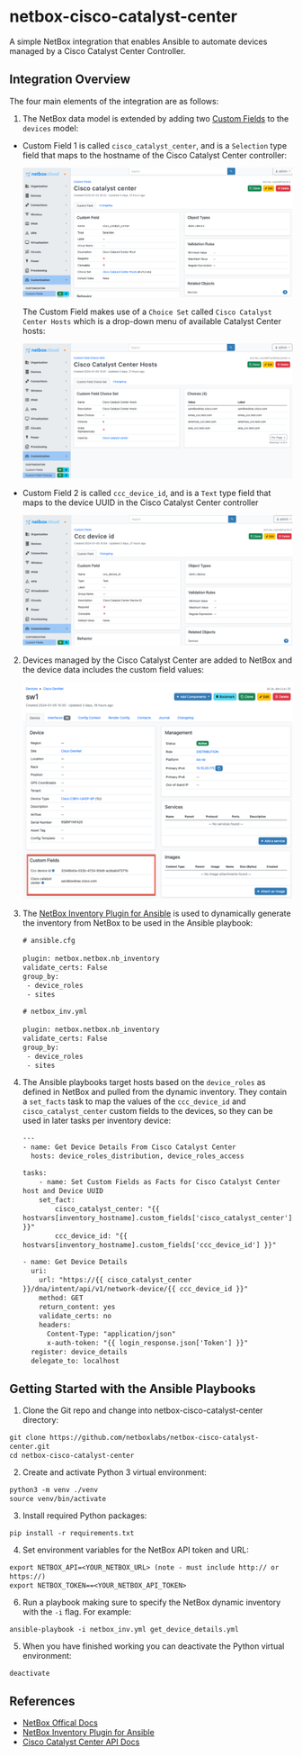 # netbox-cisco-catalyst-center

A simple NetBox integration that enables Ansible to automate devices managed by a Cisco Catalyst Center Controller.

## Integration Overview

The four main elements of the integration are as follows: 

1. The NetBox data model is extended by adding two [Custom Fields](https://docs.netbox.dev/en/stable/customization/custom-fields/) to the `devices` model: 

- Custom Field 1 is called `cisco_catalyst_center`, and is a `Selection` type field that maps to the hostname of the Cisco Catalyst Center controller:

    ![custom field](/images/ccc_netbox_cf_1.png)

    The Custom Field makes use of a `Choice Set` called `Cisco Catalyst Center Hosts` which is a drop-down menu of available Catalyst Center hosts:

    ![choice set](/images/ccc_cf_choice_set.png)

- Custom Field 2 is called `ccc_device_id`, and is a `Text` type field that maps to the device UUID in the Cisco Catalyst Center controller

    ![device ID](/images/ccc_netbox_cf_2.png)

2. Devices managed by the Cisco Catalyst Center are added to NetBox and the device data includes the custom field values: 

    ![netbox device](/images/ccc_netbox_device_details.png)

3. The [NetBox Inventory Plugin for Ansible](https://docs.ansible.com/ansible/latest/collections/netbox/netbox/nb_inventory_inventory.html) is used to dynamically generate the inventory from NetBox to be used in the Ansible playbook:

    ```
    # ansible.cfg

    plugin: netbox.netbox.nb_inventory
    validate_certs: False
    group_by: 
     - device_roles
     - sites
    ```

    ```
    # netbox_inv.yml

    plugin: netbox.netbox.nb_inventory
    validate_certs: False
    group_by: 
     - device_roles
     - sites
    ```
    
4. The Ansible playbooks target hosts based on the `device_roles` as defined in NetBox and pulled from the dynamic inventory. They contain a `set_facts` task to map the values of the `ccc_device_id` and `cisco_catalyst_center` custom fields to the devices, so they can be used in later tasks per inventory device: 

    ```
    ---
    - name: Get Device Details From Cisco Catalyst Center
      hosts: device_roles_distribution, device_roles_access
    ```

    ```
    tasks:
        - name: Set Custom Fields as Facts for Cisco Catalyst Center host and Device UUID
        set_fact:
            cisco_catalyst_center: "{{ hostvars[inventory_hostname].custom_fields['cisco_catalyst_center'] }}"
            ccc_device_id: "{{ hostvars[inventory_hostname].custom_fields['ccc_device_id'] }}"
    ```

    ```
    - name: Get Device Details
      uri:
        url: "https://{{ cisco_catalyst_center }}/dna/intent/api/v1/network-device/{{ ccc_device_id }}"
        method: GET
        return_content: yes
        validate_certs: no
        headers:
          Content-Type: "application/json"
          x-auth-token: "{{ login_response.json['Token'] }}"
      register: device_details
      delegate_to: localhost
    ``` 

## Getting Started with the Ansible Playbooks

1. Clone the Git repo and change into netbox-cisco-catalyst-center directory:
```
git clone https://github.com/netboxlabs/netbox-cisco-catalyst-center.git
cd netbox-cisco-catalyst-center
```
2. Create and activate Python 3 virtual environment:
```
python3 -m venv ./venv
source venv/bin/activate
```
3. Install required Python packages:
```
pip install -r requirements.txt
```
4. Set environment variables for the NetBox API token and URL:
```
export NETBOX_API=<YOUR_NETBOX_URL> (note - must include http:// or https://) 
export NETBOX_TOKEN==<YOUR_NETBOX_API_TOKEN>
```
6. Run a playbook making sure to specify the NetBox dynamic inventory with the `-i` flag. For example:
```
ansible-playbook -i netbox_inv.yml get_device_details.yml
```
5. When you have finished working you can deactivate the Python virtual environment:
```
deactivate
```

## References
- [NetBox Offical Docs](https://docs.netbox.dev/en/stable/)
- [NetBox Inventory Plugin for Ansible](https://docs.ansible.com/ansible/latest/collections/netbox/netbox/nb_inventory_inventory.html)
- [Cisco Catalyst Center API Docs](https://developer.cisco.com/docs/dna-center/2-3-7/)